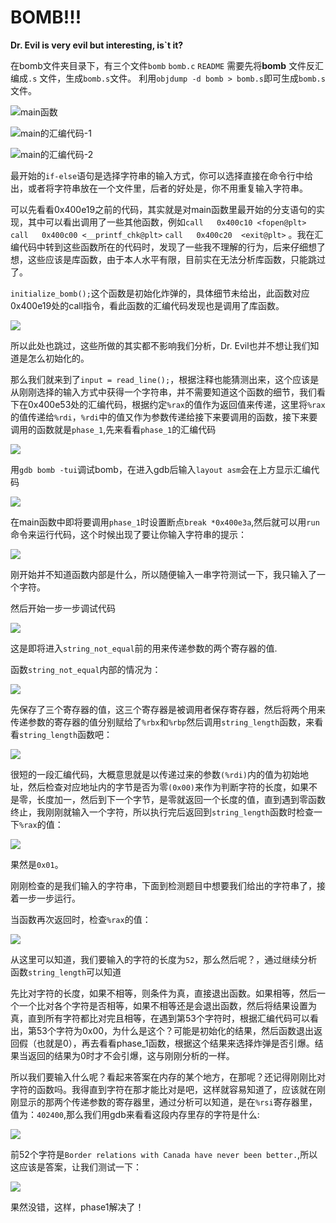 # BOMB!!! 

**Dr. Evil is very evil but interesting, is`t it?**

在bomb文件夹目录下，有三个文件`bomb` `bomb.c` `README` 需要先将**bomb** 文件反汇编成`.s` 文件，生成`bomb.s`文件。 利用`objdump -d bomb > bomb.s`即可生成`bomb.s`文件。

![main函数](https://github.com/zxcv545/CSAPP-3E-solution/blob/main/Bomblab/Screenshot%20from%202022-04-14%2018-36-00.png)

![main的汇编代码-1](https://github.com/zxcv545/CSAPP-3E-solution/blob/main/Bomblab/Screenshot%20from%202022-04-14%2019-51-37.png)

![main的汇编代码-2](https://github.com/zxcv545/CSAPP-3E-solution/blob/main/Bomblab/Screenshot%20from%202022-04-14%2019-52-20.png)

最开始的`if-else`语句是选择字符串的输入方式，你可以选择直接在命令行中给出，或者将字符串放在一个文件里，后者的好处是，你不用重复输入字符串。

可以先看看0x400e19之前的代码，其实就是对main函数里最开始的分支语句的实现，其中可以看出调用了一些其他函数，例如`call   0x400c10 <fopen@plt>` `call   0x400c00 <__printf_chk@plt>` `call   0x400c20  <exit@plt>` 。我在汇编代码中转到这些函数所在的代码时，发现了一些我不理解的行为，后来仔细想了想，这些应该是库函数，由于本人水平有限，目前实在无法分析库函数，只能跳过了。

`initialize_bomb();`这个函数是初始化炸弹的，具体细节未给出，此函数对应0x400e19处的call指令，看此函数的汇编代码发现也是调用了库函数。

![](https://github.com/zxcv545/CSAPP-3E-solution/blob/main/Bomblab/Screenshot%20from%202022-04-14%2019-53-03.png)

所以此处也跳过，这些所做的其实都不影响我们分析，Dr. Evil也并不想让我们知道是怎么初始化的。

那么我们就来到了`input = read_line();`，根据注释也能猜测出来，这个应该是从刚刚选择的输入方式中获得一个字符串，并不需要知道这个函数的细节，我们看下在0x400e53处的汇编代码，根据约定`%rax`的值作为返回值来传递，这里将`%rax`的值传递给`%rdi`，`%rdi`中的值又作为参数传递给接下来要调用的函数，接下来要调用的函数就是`phase_1`,先来看看`phase_1`的汇编代码

![](https://github.com/zxcv545/CSAPP-3E-solution/blob/main/Bomblab/Screenshot%20from%202022-04-14%2019-53-38.png)

用`gdb bomb -tui`调试bomb，在进入gdb后输入`layout asm`会在上方显示汇编代码

![](https://github.com/zxcv545/CSAPP-3E-solution/blob/main/Bomblab/Screenshot%20from%202022-04-14%2020-11-22.png)

在main函数中即将要调用`phase_1`时设置断点`break *0x400e3a`,然后就可以用`run`命令来运行代码，这个时候出现了要让你输入字符串的提示：

![](https://github.com/zxcv545/CSAPP-3E-solution/blob/main/Bomblab/Screenshot%20from%202022-04-14%2020-17-04.png)

刚开始并不知道函数内部是什么，所以随便输入一串字符测试一下，我只输入了一个字符。

然后开始一步一步调试代码

![](https://github.com/zxcv545/CSAPP-3E-solution/blob/main/Bomblab/Screenshot%20from%202022-04-14%2020-19-42.png)

这是即将进入`string_not_equal`前的用来传递参数的两个寄存器的值.

函数`string_not_equal`内部的情况为：

![](/https://github.com/zxcv545/CSAPP-3E-solution/blob/main/Bomblab/Screenshot%20from%202022-04-14%2020-21-35.png)

先保存了三个寄存器的值，这三个寄存器是被调用者保存寄存器，然后将两个用来传递参数的寄存器的值分别赋给了`%rbx`和`%rbp`然后调用`string_length`函数，来看看`string_length`函数吧：

![](https://github.com/zxcv545/CSAPP-3E-solution/blob/main/Bomblab/Screenshot%20from%202022-04-14%2020-26-55.png)

很短的一段汇编代码，大概意思就是以传递过来的参数`(%rdi)`内的值为初始地址，然后检查对应地址内的字节是否为零`(0x00)`来作为判断字符的长度，如果不是零，长度加一，然后到下一个字节，是零就返回一个长度的值，直到遇到零函数终止，我刚刚就输入一个字符，所以执行完后返回到`string_length`函数时检查一下`%rax`的值：

![](https://github.com/zxcv545/CSAPP-3E-solution/blob/main/Bomblab/Screenshot%20from%202022-04-14%2020-34-22.png)

果然是`0x01`。

刚刚检查的是我们输入的字符串，下面到检测题目中想要我们给出的字符串了，接着一步一步运行。

当函数再次返回时，检查`%rax`的值：

![](https://github.com/zxcv545/CSAPP-3E-solution/blob/main/Bomblab/Screenshot%20from%202022-04-14%2020-38-07.png)

从这里可以知道，我们要输入的字符的长度为`52`，那么然后呢？，通过继续分析函数`string_length`可以知道

先比对字符的长度，如果不相等，则条件为真，直接退出函数。如果相等，然后一个一个比对各个字符是否相等，如果不相等还是会退出函数，然后将结果设置为真，直到所有字符都比对完且相等，在遇到第53个字符时，根据汇编代码可以看出，第53个字符为0x00，为什么是这个？可能是初始化的结果，然后函数退出返回假（也就是0），再去看看phase_1函数，根据这个结果来选择炸弹是否引爆。结果当返回的结果为0时才不会引爆，这与刚刚分析的一样。



所以我们要输入什么呢？看起来答案在内存的某个地方，在那呢？还记得刚刚比对字符的函数吗。我得直到字符在那才能比对是吧，这样就容易知道了，应该就在刚刚显示的那两个传递参数的寄存器里，通过分析可以知道，是在`%rsi`寄存器里，值为：`402400`,那么我们用gdb来看看这段内存里存的字符是什么:

![](https://github.com/zxcv545/CSAPP-3E-solution/blob/main/Bomblab/Screenshot%20from%202022-04-14%2021-11-34.png)

前52个字符是`Border relations with Canada have never been better.`,所以这应该是答案，让我们测试一下：

![](https://github.com/zxcv545/CSAPP-3E-solution/blob/main/Bomblab/Screenshot%20from%202022-04-14%2021-14-01.png)

果然没错，这样，phase1解决了！
